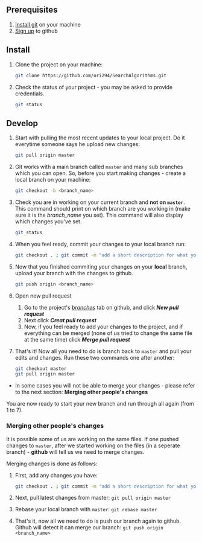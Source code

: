 
## Prerequisites

1. [Install git](https://git-scm.com/download/) on your machine
2. [Sign up](http://www.github.com) to github

## Install

1. Clone the project on your machine:

    ```bash
    git clone https://github.com/ori294/SearchAlgorithms.git
    ```

2. Check the status of your project - you may be asked to provide credentials.

    ```bash
    git status
    ```

## Develop

1. Start with pulling the most recent updates to your local project. Do it everytime someone says he upload new changes:

    ```bash
    git pull origin master
    ```

2. Git works with a main branch called `master` and many sub branches which you can open. So, before you start making changes - create a local branch on your machine:

    ```bash
    git checkout -b <branch_name>
    ```

3. Check you are in working on your current branch and **not on `master`**. This command should print on which branch are you working in (make sure it is the *branch_name* you set). This command will also display which changes you've set.

    ```bash
    git status
    ```

4. When you feel ready, commit your changes to your local branch run:

    ```bash
    git checkout . ; git commit -m "add a short description for what you've done"
    ```

5. Now that you finished commiting your changes on your **local** branch, upload your branch with the changes to github.

    ```bash
    git push origin <branch_name>
    ```

6. Open new pull request
   1. Go to the project's [_branches_](https://github.com/ori294/SearchAlgorithms/branches) tab on github, and click **_New pull request_**
   2. Next click **_Creat pull request_**
   3. Now, if you feel ready to add your changes to the project, and if everything can be merged (none of us tried to change the same file at the same time) click **_Merge pull request_**

7. That's it! Now all you need to do is branch back to `master` and pull your edits and changes. Run these two commands one after another:

    ```bash
    git checkout master
    git pull origin master
    ```

* In some cases you will not be able to merge your changes - please refer to the next section: **Merging other people's changes**

You are now ready to start your new branch and run through all again (from 1 to 7).

### Merging other people's changes

It is possible some of us are working on the same files. If one pushed changes to `master`, after we started working on the files (in a seperate branch) - **github** will tell us we need to merge changes.

Merging changes is done as follows:

1. First, add any changes you have:

    ```bash
    git checkout . ; git commit -m "add a short description for what you've done"
    ```

2. Next, pull latest changes from master: `git pull origin master`
3. Rebase your local branch with `master`: `git rebase master`
4. That's it, now all we need to do is push our branch again to github. Github will detect it can merge our branch: `git push origin <branch_name>`
